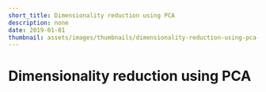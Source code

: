 ```yaml
---
short_title: Dimensionality reduction using PCA
description: none
date: 2019-01-01
thumbnail: assets/images/thumbnails/dimensionality-reduction-using-pca-portrait.png
---
```


# Dimensionality reduction using PCA